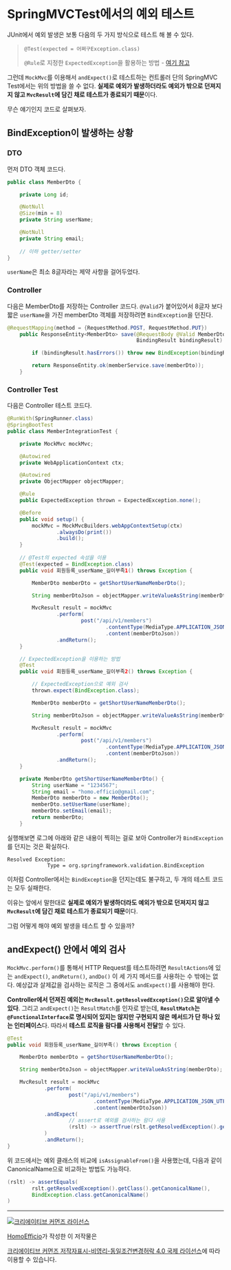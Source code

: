 # SpringMVCTest에서의 예외 테스트

JUnit에서 예외 발생은 보통 다음의 두 가지 방식으로 테스트 해 볼 수 있다.

>`@Test(expected = 어쩌구Exception.class)`
>
>`@Rule`로 지정한 `ExpectedException`을 활용하는 방법 - [여기 참고](https://www.javacodegeeks.com/2014/03/junit-expectedexception-rule-beyond-basics.html)

그런데 `MockMvc`를 이용해서 `andExpect()`로 테스트하는 컨트롤러 단의 SpringMVC Test에서는 위의 방법을 쓸 수 없다. **실제로 예외가 발생하더라도 예외가 밖으로 던져지지 않고 `MvcResult`에 담긴 채로 테스트가 종료되기 때문**이다.

무슨 얘기인지 코드로 살펴보자.

## BindException이 발생하는 상황

### DTO

먼저 DTO 객체 코드다.

```java
public class MemberDto {

    private Long id;

    @NotNull
    @Size(min = 8)
    private String userName;

    @NotNull
    private String email;
    
    // 이하 getter/setter
}
```

`userName`은 최소 8글자라는 제약 사항을 걸어두었다.

### Controller

다음은 MemberDto를 저장하는 Controller 코드다. `@Valid`가 붙어있어서 8글자 보다 짧은 `userName`을 가진 memberDto 객체를 저장하려면 `BindException`을 던진다. 

```java
@RequestMapping(method = {RequestMethod.POST, RequestMethod.PUT})
    public ResponseEntity<MemberDto> save(@RequestBody @Valid MemberDto memberDto,
                                          BindingResult bindingResult) throws BindException {

        if (bindingResult.hasErrors()) throw new BindException(bindingResult);

        return ResponseEntity.ok(memberService.save(memberDto));
    }
```

### Controller Test

다음은 Controller 테스트 코드다.

```java
@RunWith(SpringRunner.class)
@SpringBootTest
public class MemberIntegrationTest {

    private MockMvc mockMvc;

    @Autowired
    private WebApplicationContext ctx;

    @Autowired
    private ObjectMapper objectMapper;

    @Rule
    public ExpectedException thrown = ExpectedException.none();

    @Before
    public void setup() {
        mockMvc = MockMvcBuilders.webAppContextSetup(ctx)
                .alwaysDo(print())
                .build();
    }
    
    // @Test의 expected 속성을 이용 
    @Test(expected = BindException.class)
    public void 회원등록_userName_길이부족1() throws Exception {

        MemberDto memberDto = getShortUserNameMemberDto();

        String memberDtoJson = objectMapper.writeValueAsString(memberDto);

        MvcResult result = mockMvc
                .perform(
                        post("/api/v1/members")
                                .contentType(MediaType.APPLICATION_JSON_UTF8)
                                .content(memberDtoJson))
                .andReturn();
    }

    // ExpectedException을 이용하는 방법
    @Test
    public void 회원등록_userName_길이부족2() throws Exception {

        // ExpectedException으로 예외 검사
        thrown.expect(BindException.class);

        MemberDto memberDto = getShortUserNameMemberDto();

        String memberDtoJson = objectMapper.writeValueAsString(memberDto);

        MvcResult result = mockMvc
                .perform(
                        post("/api/v1/members")
                                .contentType(MediaType.APPLICATION_JSON_UTF8)
                                .content(memberDtoJson))
                .andReturn();
    }

    private MemberDto getShortUserNameMemberDto() {
        String userName = "1234567";
        String email = "homo.efficio@gmail.com";
        MemberDto memberDto = new MemberDto();
        memberDto.setUserName(userName);
        memberDto.setEmail(email);
        return memberDto;
    }
```

실행해보면 로그에 아래와 같은 내용이 찍히는 걸로 보아 Controller가 `BindException`를 던지는 것은 확실하다.

```
Resolved Exception:
             Type = org.springframework.validation.BindException
```

이처럼 Controller에서는 `BindException`을 던지는데도 불구하고, 두 개의 테스트 코드는 모두 실패한다.

이유는 앞에서 말한대로 **실제로 예외가 발생하더라도 예외가 밖으로 던져지지 않고 `MvcResult`에 담긴 채로 테스트가 종료되기 때문**이다.

그럼 어떻게 해야 예외 발생을 테스트 할 수 있을까?

## andExpect() 안에서 예외 검사

`MockMvc.perform()`를 통해서 HTTP Request를 테스트하려면 `ResultActions`에 있는 `andExpect()`, `andReturn()`, `andDo()` 이 세 가지 메서드를 사용하는 수 밖에는 없다. 예상값과 살제값을 검사하는 로직은 그 중에서도 `andExpect()`를 사용해야 한다.

**Controller에서 던져진 예외는 `MvcResult.getResolvedException()`으로 알아낼 수 있다**. 그리고 `andExpect()`는 `ResultMatch`를 인자로 받는데, **`ResultMatch`는 `@FunctionalInterface`로 명시되어 있지는 않지만 구현되지 않은 메서드가 단 하나 있는 인터페이스**다. 따라서 **테스트 로직을 람다를 사용해서 전달**할 수 있다.

```java
@Test
public void 회원등록_userName_길이부족() throws Exception {

    MemberDto memberDto = getShortUserNameMemberDto();

    String memberDtoJson = objectMapper.writeValueAsString(memberDto);

    MvcResult result = mockMvc
            .perform(
                    post("/api/v1/members")
                            .contentType(MediaType.APPLICATION_JSON_UTF8)
                            .content(memberDtoJson))
            .andExpect(
                    // assert로 예외를 검사하는 람다 사용 
                    (rslt) -> assertTrue(rslt.getResolvedException().getClass().isAssignableFrom(BindException.class))
            )
            .andReturn();
}
```

위 코드에서는 예외 클래스의 비교에 `isAssignableFrom()`을 사용했는데, 다음과 같이 CanonicalName으로 비교하는 방법도 가능하다.

```java
(rslt) -> assertEquals(
        rslt.getResolvedException().getClass().getCanonicalName(),
        BindException.class.getCanonicalName()
)
```

----
<a rel="license" href="http://creativecommons.org/licenses/by-nc-sa/4.0/"><img alt="크리에이티브 커먼즈 라이선스" style="border-width:0" src="https://i.creativecommons.org/l/by-nc-sa/4.0/88x31.png" /></a>

<a href='https://www.facebook.com/hanmomhanda' target='_blank'>HomoEfficio</a>가 작성한 이 저작물은

<a rel="license" href="http://creativecommons.org/licenses/by-nc-sa/4.0/">크리에이티브 커먼즈 저작자표시-비영리-동일조건변경허락 4.0 국제 라이선스</a>에 따라 이용할 수 있습니다.
